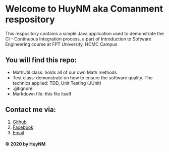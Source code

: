 ﻿# Welcome to HuyNM aka Comanment respository
This respository contains a simple Java application used to demonstrate the CI - Continuous Integration process, a part of Introduction to Software Engineering course
at FPT University, HCMC Campus

## You will find this repo:
* MathUtil class: holds all of our own Math methods
* Test class: demonstrate on how to ensure the software 
quality. The technics applied: TDD, Unit Testing (JUnit)
* .gitignore
* Markdown file: this file itself

## Contact me via:
1. [Github](https://github.com/doit-now)
2. [Facebook](https://www.facebook.com/profile.php?id=100008215382084)
3. [Email](huymanhhuy178@gmail.com)
#### © 2020 by HuyNM